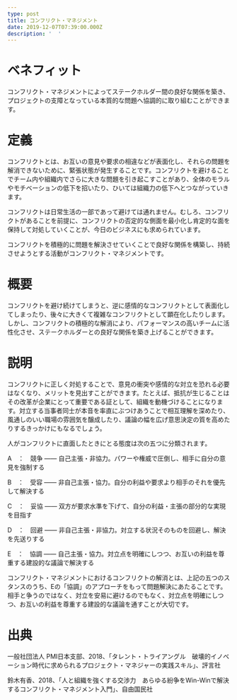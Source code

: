 ```yaml
---
type: post
title: コンフリクト・マネジメント
date: 2019-12-07T07:39:00.000Z
description: '  '
---
```

# ベネフィット

コンフリクト・マネジメントによってステークホルダー間の良好な関係を築き、プロジェクトの支障となっている本質的な問題へ協調的に取り組むことができます。

# 定義

コンフリクトとは、お互いの意見や要求の相違などが表面化し、それらの問題を解消できないために、緊張状態が発生することです。コンフリクトを避けることでチーム内や組織内でさらに大きな問題を引き起こすことがあり、全体のモラルやモチベーションの低下を招いたり、ひいては組織力の低下へとつながっていきます。

コンフリクトは日常生活の一部であって避けては通れません。むしろ、コンフリクトがあることを前提に、コンフリクトの否定的な側面を最小化し肯定的な面を保持して対処していくことが、今日のビジネスにも求められています。

コンフリクトを積極的に問題を解決させていくことで良好な関係を構築し、持続させようとする活動がコンフリクト・マネジメントです。

# 概要

コンフリクトを避け続けてしまうと、逆に感情的なコンフリクトとして表面化してしまったり、後々に大きくて複雑なコンフリクトとして顕在化したりします。しかし、コンフリクトの積極的な解消により、パフォーマンスの高いチームに活性化させ、ステークホルダーとの良好な関係を築き上げることができます。

# 説明

コンフリクトに正しく対処することで、意見の衝突や感情的な対立を恐れる必要はなくなり、メリットを見出すことができます。たとえば、抵抗が生じることはその改革が企業にとって重要である証として、組織を動機づけることになります。対立する当事者同士が本音を率直にぶつけあうことで相互理解を深めたり、風通しのいい職場の雰囲気を醸成したり、議論の幅を広げ意思決定の質を高めたりするきっかけにもなるでしょう。

人がコンフリクトに直面したときにとる態度は次の五つに分類されます。

A　：　競争 ―― 自己主張・非協力。パワーや権威で圧倒し、相手に自分の意見を強制する

B　：　受容 ―― 非自己主張・協力。自分の利益や要求より相手のそれを優先して解決する

C　：　妥協 ―― 双方が要求水準を下げて、自分の利益・主張の部分的な実現を目指す

D　：　回避 ―― 非自己主張・非協力。対立する状況そのものを回避し、解決を先送りする

E　：　協調 ―― 自己主張・協力。対立点を明確にしつつ、お互いの利益を尊重する建設的な議論で解決する

コンフリクト・マネジメントにおけるコンフリクトの解消とは、上記の五つのスタンスのうち、Eの「協調」のアプローチをもって問題解決にあたることです。相手と争うのではなく、対立を安易に避けるのでもなく、対立点を明確にしつつ、お互いの利益を尊重する建設的な議論を通すことが大切です。



# 出典

一般社団法人 PMI日本支部、2018、「タレント・トライアングル　破壊的イノベーション時代に求められるプロジェクト・マネジャーの実践スキル」、評言社

鈴木有香、2018、「人と組織を強くする交渉力　あらゆる紛争をWin-Winで解決するコンフリクト・マネジメント入門」、自由国民社
